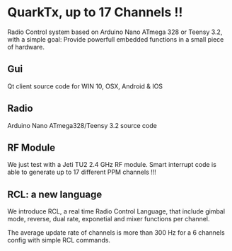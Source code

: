 # QuarkTx, up to 17 Channels !!
Radio Control system based on Arduino Nano ATmega 328 or Teensy 3.2, with a simple goal: Provide powerfull embedded functions in a small piece of hardware. 

## Gui
Qt client source code for WIN 10, OSX, Android & IOS

## Radio
Arduino Nano ATmega328/Teensy 3.2 source code

## RF Module
We just test with a Jeti TU2 2.4 GHz RF module. Smart interrupt code is able to generate up to 17 different PPM channels !!!

## RCL: a new language
We introduce RCL, a real time Radio Control Language, that include gimbal mode, reverse, dual rate, exponetial and mixer functions per channel.

The average update rate of channels is more than 300 Hz for a 6 channels config with simple RCL commands.